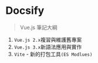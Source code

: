 # Docsify

> Vue.js 筆記大綱

1. `Vue.js 2.x`複習與維護舊專案
2. `Vue.js 3.x`新語法應用與實作
3. `Vite` - 新的打包工具`(ES Modlues)`

